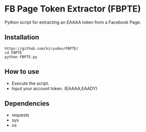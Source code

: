 # FB Page Token Extractor (FBPTE)
Python script for extracting an EAAAA token from a Facebook Page.

## Installation
```
https://github.com/kiryudev/FBPTE/
cd FBPTE
python FBPTE.py
```
## How to use
* Execute the script.
* Input your account token. (EAAAA,EAADY)

## Dependencies
- requests
- sys
- os
